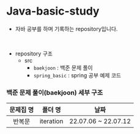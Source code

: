 # Java-basic-study
- 자바 공부를 하며 기록하는 repository입니다.  
<br>

- repository 구조
  - src
    - `baekjoon` : 백준 문제 풀이
    - `spring_basic` : spring 공부 예제 코드

    
### 백준 문제 풀이(baekjoon) 세부 구조

| 문제집 명 |   폴더 명    |         날짜          |
|:--------:|:---------:|:-------------------:|
|   반복문    | iteration | 22.07.06 ~ 22.07.12 |


